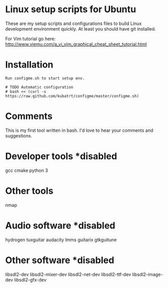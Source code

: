 Linux setup scripts for Ubuntu
=======================================

These are my setup scripts and configurations files to build Linux development environment quickly.
At least you should have git installed.

For Vim tutorial go here: http://www.viemu.com/a_vi_vim_graphical_cheat_sheet_tutorial.html

Installation
===================

    Run configme.sh to start setup env.
    
    # TODO Automatic configuration
    # bash << (curl -s https://raw.github.com/kubatrt/configme/master/configme.sh)

Comments
===================

This is my first tool written in bash. I'd love to hear your comments and suggestions.

Developer tools *disabled
===================

gcc
cmake
python 3

Other tools
===================

nmap

Audio software *disabled
===================

hydrogen
tuxguitar
audacity
lmms
guitarix
gtkguitune


Other software *disabled
===================

libsdl2-dev 
libsdl2-mixer-dev 
libsdl2-net-dev 
libsdl2-ttf-dev 
libsdl2-image-dev 
libsdl2-gfx-dev
